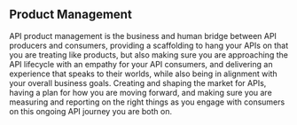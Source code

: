 ## Product Management 
API product management is the business and human bridge between API producers and consumers, providing a scaffolding to hang your APIs on that you are treating like products, but also making sure you are approaching the API lifecycle with an empathy for your API consumers, and delivering an experience that speaks to their worlds, while also being in alignment with your overall business goals. Creating and shaping the market for APIs, having a plan for how you are moving forward, and making sure you are measuring and reporting on the right things as  you engage with consumers on this ongoing API journey you are both on. 

 

